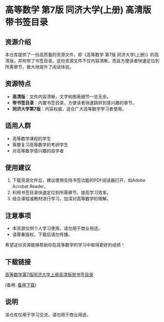 # 高等数学 第7版 同济大学(上册) 高清版 带书签目录

## 资源介绍

本仓库提供了一份高质量的资源文件，即《高等数学 第7版 同济大学(上册)》的高清版，并附带了书签目录。这份资源文件不仅内容清晰，而且方便读者快速定位到所需章节，极大地提升了阅读体验。

## 资源特点

- **高清版**：文件内容清晰，文字和图表细节一览无余。
- **带书签目录**：内置书签目录，方便读者快速跳转到感兴趣的章节。
- **同济大学第7版**：内容权威，适合广大高等数学学习者使用。

## 适用人群

- 高等数学课程的学生
- 需要复习高等数学的考研学生
- 对高等数学感兴趣的自学者

## 使用建议

1. 下载资源文件后，建议使用支持书签功能的PDF阅读器打开，如Adobe Acrobat Reader。
2. 利用书签目录快速定位到所需章节，提高学习效率。
3. 结合课程或教材进行学习，加深对高等数学的理解。

## 注意事项

- 本资源仅供个人学习使用，请勿用于商业用途。
- 请尊重版权，下载后请勿传播。

希望这份资源能够帮助你在高等数学的学习中取得更好的成绩！

## 下载链接
[高等数学第7版同济大学上册高清版带书签目录](https://pan.quark.cn/s/4dcb725df539) 

(备用: [备用下载](https://pan.baidu.com/s/1omOboTuITFPdI5RXnnR6Gw?pwd=1234))

## 说明

该仓库仅用于学习交流，请勿用于商业用途。
